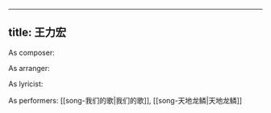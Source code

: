 
---
title: 王力宏
---
As composer: 

As arranger: 

As lyricist: 

As performers: [[song-我们的歌|我们的歌]], [[song-天地龙鳞|天地龙鳞]]
